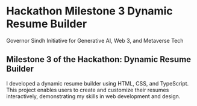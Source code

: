 # Hackathon Milestone 3 Dynamic Resume Builder  
Governor Sindh Initiative for Generative AI, Web 3, and Metaverse Tech



## Milestone 3 of the Hackathon: Dynamic Resume Builder  

I developed a dynamic resume builder using HTML, CSS, and TypeScript. This project enables users to create and customize their resumes interactively, demonstrating my skills in web development and design.

